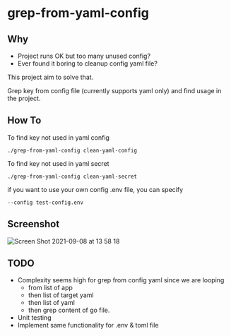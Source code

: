 # grep-from-yaml-config

## Why
- Project runs OK but too many unused config?
- Ever found it boring to cleanup config yaml file?

This project aim to solve that.

Grep key from config file (currently supports yaml only) and find usage in the project.

## How To
To find key not used in yaml config
```
./grep-from-yaml-config clean-yaml-config 
```

To find key not used in yaml secret
```
./grep-from-yaml-config clean-yaml-secret 
```

if you want to use your own config .env file, you can specify
```
--config test-config.env
```
## Screenshot
![Screen Shot 2021-09-08 at 13 58 18](https://user-images.githubusercontent.com/11158339/132461428-64109a5d-87aa-49f7-8cbf-8628c93be5d2.png)



## TODO
- Complexity seems high for grep from config yaml since we are looping 
    - from list of app 
    - then list of target yaml
    - then list of yaml 
    - then grep content of go file.
- Unit testing
- Implement same functionality for .env & toml file
